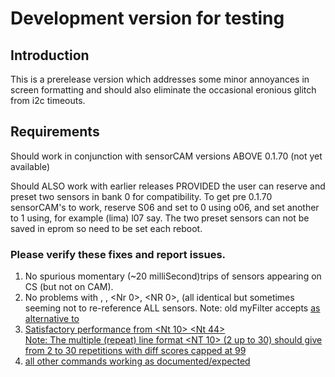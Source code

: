 # Development version for testing
## Introduction
This is a prerelease version which addresses some minor annoyances in screen formatting and should also eliminate the occasional eronious glitch from i2c timeouts.

## Requirements

Should work in conjunction with sensorCAM versions ABOVE 0.1.70 (not yet available)

Should ALSO work with earlier releases PROVIDED the user can reserve and preset two sensors in bank 0 for compatibility.
To get pre 0.1.70 sensorCAM's to work, reserve S06 and set to 0 using o06, and set another to 1 using, for example (lima) l07 say.
The two preset sensors can not be saved in eprom so need to be set each reboot.

### Please verify these fixes and report issues.

1.  No spurious momentary (~20 milliSecond)trips of sensors appearing on CS (but not on CAM).
2.  No problems with <UR>, <Ur>, <Nr 0>, <NR 0>, <N R> (all identical but sometimes seeming not to re-reference ALL sensors.
     Note: old myFilter accepts <U> as alternative to <N>
3.	Satisfactory performance from <NT> <Nt 10> <Nt 44>  
	 Note: The multiple (repeat) line format <NT 10> (2 up to 30) should give from 2 to 30 repetitions with diff scores capped at 99
4.  all other commands working as documented/expected




  

